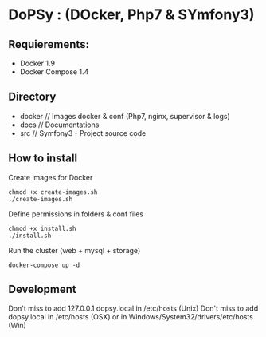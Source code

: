 # DoPSy : (DOcker, Php7 & SYmfony3)

## Requierements: 
- Docker 1.9
- Docker Compose 1.4

## Directory 
- docker    // Images docker & conf (Php7, nginx, supervisor & logs)
- docs      // Documentations
- src       // Symfony3 - Project source code

## How to install 

Create images for Docker
```console
chmod +x create-images.sh
./create-images.sh
```

Define permissions in folders & conf files
```console
chmod +x install.sh
./install.sh
```

Run the cluster (web + mysql + storage)
```console
docker-compose up -d
```

## Development 
Don't miss to add 127.0.0.1 dopsy.local in /etc/hosts (Unix)
Don't miss to add <VM ip> dopsy.local in /etc/hosts (OSX) or in Windows/System32/drivers/etc/hosts (Win)
